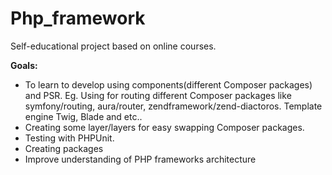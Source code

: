 # Php_framework

<p>Self-educational project based on online courses.</p>

<strong>Goals:</strong> 
<ul>
<li>To learn to develop using components(different Composer packages) and PSR. Eg. Using for routing different Composer packages like symfony/routing, aura/router, zendframework/zend-diactoros. Template engine Twig, Blade and etc..</li>
<li>Creating some layer/layers for easy swapping Composer packages.</li>
<li>Testing with PHPUnit.</li>
<li>Creating packages</li>
<li>Improve understanding of PHP frameworks architecture</li>
